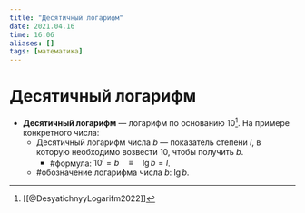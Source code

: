 ```yaml
---
title: "Десятичный логарифм"
date: 2021.04.16
time: 16:06
aliases: []
tags: [математика]
---
```


# Десятичный логарифм

- **Десятичный логарифм** — логарифм по основанию 10[^1]. На примере конкретного числа:
	- Десятичный логарифм числа $b$ — показатель степени $l$, в которую необходимо возвести $10$, чтобы получить $b$.
		- #формула: $10^l = b \quad \equiv \quad \lg b=l$.
	- #обозначение логарифма числа $b$: $\lg b$.

[^1]: [[@DesyatichnyyLogarifm2022]]